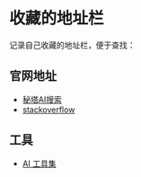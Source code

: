 # 收藏的地址栏

记录自己收藏的地址栏，便于查找：

## 官网地址

- [秘塔AI搜索](https://metaso.cn/)
- [stackoverflow](https://stackoverflow.org.cn/)

## 工具

- [AI 工具集](https://ai-bot.cn/)